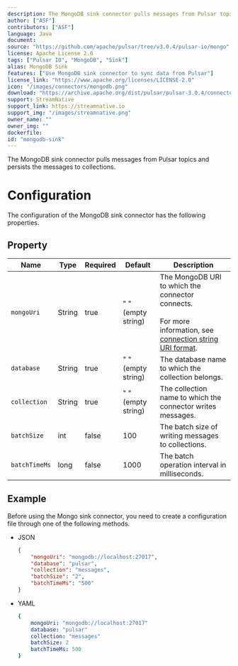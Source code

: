 ```yaml
---
description: The MongoDB sink connector pulls messages from Pulsar topics and persists the messages to collections.
author: ["ASF"]
contributors: ["ASF"]
language: Java
document:
source: "https://github.com/apache/pulsar/tree/v3.0.4/pulsar-io/mongo"
license: Apache License 2.0
tags: ["Pulsar IO", "MongoDB", "Sink"]
alias: MongoDB Sink
features: ["Use MongoDB sink connector to sync data from Pulsar"]
license_link: "https://www.apache.org/licenses/LICENSE-2.0"
icon: "/images/connectors/mongodb.png"
download: "https://archive.apache.org/dist/pulsar/pulsar-3.0.4/connectors/pulsar-io-mongo-3.0.4.nar"
support: StreamNative
support_link: https://streamnative.io
support_img: "/images/streamnative.png"
owner_name: ""
owner_img: ""
dockerfile: 
id: "mongodb-sink"
---
```


The MongoDB sink connector pulls messages from Pulsar topics and persists the messages to collections.

# Configuration

The configuration of the MongoDB sink connector has the following properties.

## Property

| Name | Type|Required | Default | Description 
|------|----------|----------|---------|-------------|
| `mongoUri` | String| true| " " (empty string) | The MongoDB URI to which the connector connects. <br><br>For more information, see [connection string URI format](https://docs.mongodb.com/manual/reference/connection-string/). |
| `database` | String| true| " " (empty string)| The database name to which the collection belongs. |
| `collection` | String| true| " " (empty string)| The collection name to which the connector writes messages. |
| `batchSize` | int|false|100 | The batch size of writing messages to collections. |
| `batchTimeMs` |long|false|1000| The batch operation interval in milliseconds. |


## Example

Before using the Mongo sink connector, you need to create a configuration file through one of the following methods.

* JSON
  
    ```json
    {
        "mongoUri": "mongodb://localhost:27017",
        "database": "pulsar",
        "collection": "messages",
        "batchSize": "2",
        "batchTimeMs": "500"
    }
    ```

* YAML
  
    ```yaml
    {
        mongoUri: "mongodb://localhost:27017"
        database: "pulsar"
        collection: "messages"
        batchSize: 2
        batchTimeMs: 500
    }
    ```
